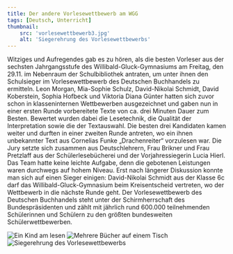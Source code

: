 ```yaml
---
title: Der andere Vorlesewettbewerb am WGG
tags: [Deutsch, Unterricht]
thumbnail: 
    src: 'vorlesewettbewerb3.jpg'
    alt: 'Siegerehrung des Vorlesewettbewerbs'
---
```


Witziges und Aufregendes gab es zu hören, als die besten Vorleser aus der sechsten Jahrgangsstufe des Willibald-Gluck-Gymnasiums am Freitag, den 29.11. im Nebenraum der Schulbibliothek antraten, um unter ihnen den Schulsieger im Vorlesewettbewerb des Deutschen Buchhandels zu ermitteln. Leon Morgan, Mia-Sophie Schulz, David-Nikolai Schmidt, David Koberstein, Sophia Hofbeck und Viktoria Diana Günter hatten sich zuvor schon in klasseninternen Wettbewerben ausgezeichnet und gaben nun in einer ersten Runde vorbereitete Texte von ca. drei Minuten Dauer zum Besten. Bewertet wurden dabei die Lesetechnik, die Qualität der Interpretation sowie die der Textauswahl. Die besten drei Kandidaten kamen weiter und durften in einer zweiten Runde antreten, wo ein ihnen unbekannter Text aus Cornelias Funke „Drachenreiter“ vorzulesen war. Die Jury setzte sich zusammen aus Deutschlehrern, Frau Brikner und Frau Pretzlaff aus der Schülerlesebücherei und der Vorjahressiegerin Lucia Hierl. Das Team hatte keine leichte Aufgabe, denn die gebotenen Leistungen waren durchwegs auf hohem Niveau. Erst nach längerer Diskussion konnte man sich auf einen Sieger einigen: David-Nikolai Schmidt aus der Klasse 6c darf das Willibald-Gluck-Gymnasium beim Kreisentscheid vertreten, wo der Wettbewerb in die nächste Runde geht. Der Vorlesewettbewerb des Deutschen Buchhandels steht unter der Schirmherrschaft des Bundespräsidenten und zählt mit jährlich rund 600.000 teilnehmenden Schülerinnen und Schülern zu den größten bundesweiten Schülerwettbewerben.

<img src="/images/vorlesewettbewerb1.jpg" alt="Ein Kind am lesen">
<img src="/images/vorlesewettbewerb2.jpg" alt="Mehrere Bücher auf einem Tisch">
<img src="/images/vorlesewettbewerb3.jpg" alt="Siegerehrung des Vorlesewettbewerbs">
